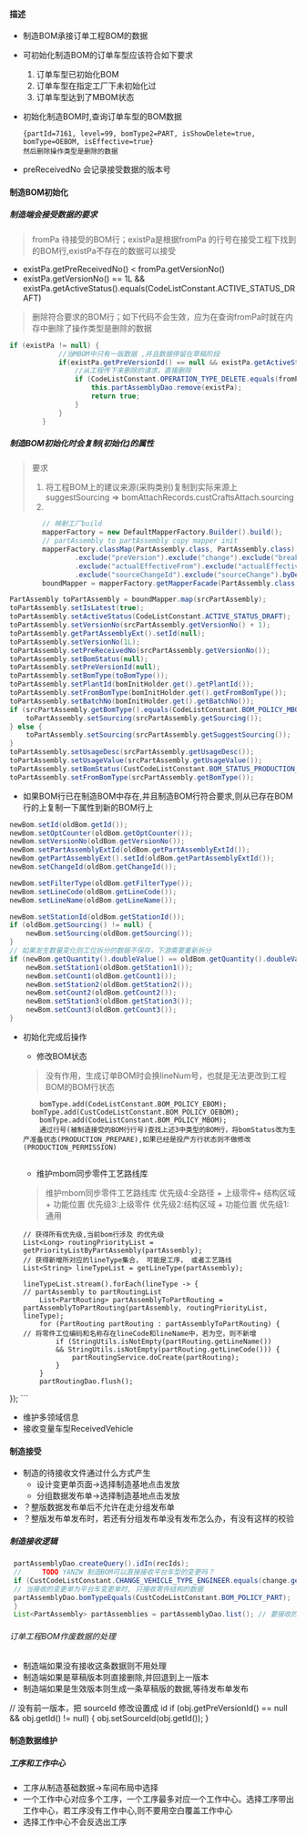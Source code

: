 #### 描述

- 制造BOM承接订单工程BOM的数据

- 可初始化制造BOM的订单车型应该符合如下要求
  1. 订单车型已初始化BOM
  2. 订单车型在指定工厂下未初始化过
  3. 订单车型达到了MBOM状态
  
- 初始化制造BOM时,查询订单车型的BOM数据

  ```
  {partId=7161, level=99, bomType2=PART, isShowDelete=true, bomType=OEBOM, isEffective=true}
  然后删除操作类型是删除的数据
  ```

- preReceivedNo 会记录接受数据的版本号

#### 制造BOM初始化

#####  制造端会接受数据的要求

> fromPa 待接受的BOM行；existPa是根据fromPa 的行号在接受工程下找到的BOM行,existPa不存在的数据可以接受

- existPa.getPreReceivedNo() < fromPa.getVersionNo()
-  existPa.getVersionNo() == 1L && existPa.getActiveStatus().equals(CodeListConstant.ACTIVE_STATUS_DRAFT)

> 删除符合要求的BOM行；如下代码不会生效，应为在查询fromPa时就在内存中删除了操作类型是删除的数据

```java
if (existPa != null) {
			//当MBOM中只有一版数据 ,并且数据停留在草稿阶段
			if(existPa.getPreVersionId() == null && existPa.getActiveStatus().equals(CodeListConstant.ACTIVE_STATUS_DRAFT)) {
				//从工程传下来删除的请求，直接删除
				if (CodeListConstant.OPERATION_TYPE_DELETE.equals(fromPa.getOperationType())) {
					this.partAssemblyDao.remove(existPa);
					return true;
				}
			}
		}
```

##### 制造BOM初始化时会复制(初始化)的属性

> 要求
>
> 1. 将工程BOM上的建议来源(采购类别)复制到实际来源上 suggestSourcing  =>  bomAttachRecords.custCraftsAttach.sourcing
> 2. 

```java
		// 映射工厂build
		mapperFactory = new DefaultMapperFactory.Builder().build();
		// partAssembly to partAssembly copy mapper init
		mapperFactory.classMap(PartAssembly.class, PartAssembly.class).exclude("masterPart").exclude("subPart").exclude("employee").exclude("plant")
				.exclude("preVersion").exclude("change").exclude("breakPoint").exclude("id").exclude("effectiveFrom").exclude("effectiveTo")
				.exclude("actualEffectiveFrom").exclude("actualEffectiveTo").exclude("optCounter").exclude("changeId").exclude("breakPointId")
				.exclude("sourceChangeId").exclude("sourceChange").byDefault().register();
		boundMapper = mapperFactory.getMapperFacade(PartAssembly.class, PartAssembly.class);

PartAssembly toPartAssembly = boundMapper.map(srcPartAssembly);
toPartAssembly.setIsLatest(true);
toPartAssembly.setActiveStatus(CodeListConstant.ACTIVE_STATUS_DRAFT);
toPartAssembly.setVersionNo(srcPartAssembly.getVersionNo() + 1);
toPartAssembly.getPartAssemblyExt().setId(null);
toPartAssembly.setVersionNo(1L);
toPartAssembly.setPreReceivedNo(srcPartAssembly.getVersionNo());
toPartAssembly.setBomStatus(null);
toPartAssembly.setPreVersionId(null);
toPartAssembly.setBomType(toBomType());
toPartAssembly.setPlantId(bomInitHolder.get().getPlantId());
toPartAssembly.setFromBomType(bomInitHolder.get().getFromBomType());
toPartAssembly.setBatchNo(bomInitHolder.get().getBatchNo());
if (srcPartAssembly.getBomType().equals(CodeListConstant.BOM_POLICY_MBOM)) {
    toPartAssembly.setSourcing(srcPartAssembly.getSourcing());
} else {
    toPartAssembly.setSourcing(srcPartAssembly.getSuggestSourcing());
}
toPartAssembly.setUsageDesc(srcPartAssembly.getUsageDesc());
toPartAssembly.setUsageValue(srcPartAssembly.getUsageValue());
toPartAssembly.setBomStatus(CustCodeListConstant.BOM_STATUS_PRODUCTION_PREPARE);
toPartAssembly.setFromBomType(srcPartAssembly.getBomType());
```

- 如果BOM行已在制造BOM中存在,并且制造BOM行符合要求,则从已存在BOM行的上复制一下属性到新的BOM行上

```java
newBom.setId(oldBom.getId());
newBom.setOptCounter(oldBom.getOptCounter());
newBom.setVersionNo(oldBom.getVersionNo());
newBom.setPartAssemblyExtId(oldBom.getPartAssemblyExtId());
newBom.getPartAssemblyExt().setId(oldBom.getPartAssemblyExtId());
newBom.setChangeId(oldBom.getChangeId());

newBom.setFilterType(oldBom.getFilterType());
newBom.setLineCode(oldBom.getLineCode());
newBom.setLineName(oldBom.getLineName());

newBom.setStationId(oldBom.getStationId());
if (oldBom.getSourcing() != null) {
    newBom.setSourcing(oldBom.getSourcing());
}
// 如果发生数量变化则工位拆分的数据不保存，下游需要重新拆分
if (newBom.getQuantity().doubleValue() == oldBom.getQuantity().doubleValue()) {
    newBom.setStation1(oldBom.getStation1());
    newBom.setCount1(oldBom.getCount1());
    newBom.setStation2(oldBom.getStation2());
    newBom.setCount2(oldBom.getCount2());
    newBom.setStation3(oldBom.getStation3());
    newBom.setCount3(oldBom.getCount3());
}
```

- 初始化完成后操作
	
  - 修改BOM状态
  
  > 没有作用，生成订单BOM时会换lineNum号，也就是无法更改到工程BOM的BOM行状态
  
  ```
	  bomType.add(CodeListConstant.BOM_POLICY_EBOM);
	bomType.add(CustCodeListConstant.BOM_POLICY_OEBOM);
	  bomType.add(CodeListConstant.BOM_POLICY_MBOM);
	  通过行号(被制造接受的BOM行行号)查找上述3中类型的BOM行，将bomStatus改为生产准备状态(PRODUCTION_PREPARE),如果已经是投产方行状态则不做修改(PRODUCTION_PERMISSION)
	
	```
	
	- 维护mbom同步零件工艺路线库
	
	>   维护mbom同步零件工艺路线库
	> 	 优先级4:全路径 + 上级零件+ 结构区域 + 功能位置
	> 	 优先级3:上级零件
	> 	 优先级2:结构区域 + 功能位置
	> 	 优先级1:通用
	
	```
	// 获得所有优先级,当前bom行涉及 的优先级
	List<Long> routingPriorityList = getPriorityListByPartAssembly(partAssembly);
	// 获得新增所对应的lineType集合， 可能是工序， 或者工艺路线
	List<String> lineTypeList = getLineType(partAssembly);
	
	lineTypeList.stream().forEach(lineType -> {
	// partAssembly to partRoutingList
		List<PartRouting> partAssemblyToPartRouting = partAssemblyToPartRouting(partAssembly, routingPriorityList, lineType);
		for (PartRouting partRouting : partAssemblyToPartRouting) {
	// 将零件工位编码和名称存在lineCode和lineName中，若为空，则不新增
	        if (StringUtils.isNotEmpty(partRouting.getLineName())
	        && StringUtils.isNotEmpty(partRouting.getLineCode())) {
	            partRoutingService.doCreate(partRouting);
	        }
	    }
		partRoutingDao.flush();
});
	```
	
- 维护多领域信息
- 接收变量车型ReceivedVehicle



#### 制造接受

- 制造的待接收文件通过什么方式产生
  - 设计变更单页面->选择制造基地点击发放
  - 分组数据发布单->选择制造基地点击发放
- ？整版数据发布单后不允许在走分组发布单
- ？整版发布单发布时，若还有分组发布单没有发布怎么办，有没有这样的校验

##### 制造接收逻辑

```java
 partAssemblyDao.createQuery().idIn(recIds);
 // 	TODO YANZW 制造BOM可以直接接收平台车型的变更吗？
 if (CustCodeListConstant.CHANGE_VEHICLE_TYPE_ENGINEER.equals(change.getChangeExt().getVehicleType())) {
 // 当接收的变更单为平台车变更单时, 只接收零件结构的数据
 partAssemblyDao.bomTypeEquals(CustCodeListConstant.BOM_POLICY_PART);
 }
 List<PartAssembly> partAssemblies = partAssemblyDao.list(); // 要接收的BOM数据
```

###### 订单工程BOM作废数据的处理

- 制造端如果没有接收这条数据则不用处理
- 制造端如果是草稿版本则直接删除,并回退到上一版本
- 制造端如果是生效版本则生成一条草稿版的数据,等待发布单发布

// 没有前一版本，把 sourceId 修改设置成 id
		if (obj.getPreVersionId() == null && obj.getId() != null) {
			obj.setSourceId(obj.getId());
		}

#### 制造数据维护

##### 工序和工作中心

- 工序从制造基础数据->车间布局中选择
- 一个工作中心对应多个工序，一个工序最多对应一个工作中心。选择工序带出工作中心，若工序没有工作中心,则不要用空白覆盖工作中心
- 选择工作中心不会反选出工序



